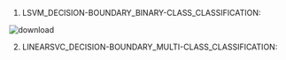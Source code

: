 1. LSVM_DECISION-BOUNDARY_BINARY-CLASS_CLASSIFICATION:

![download](https://user-images.githubusercontent.com/61268484/84975412-3e0d1980-b0b0-11ea-9069-ae11cbeb00de.png)

2. LINEARSVC_DECISION-BOUNDARY_MULTI-CLASS_CLASSIFICATION:
